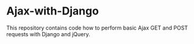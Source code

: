 # Ajax-with-Django
This repository contains code how to perform basic Ajax GET and POST requests with Django and jQuery.
